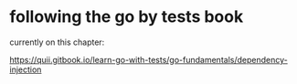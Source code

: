 # following the go by tests book
 currently on this chapter:

https://quii.gitbook.io/learn-go-with-tests/go-fundamentals/dependency-injection
